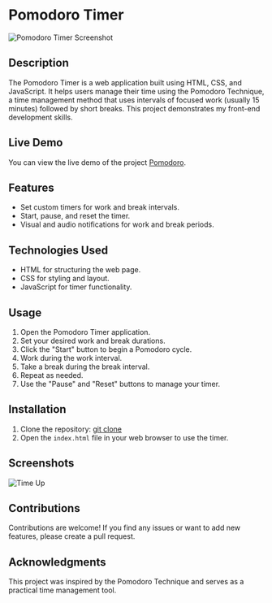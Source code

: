 # Pomodoro Timer

![Pomodoro Timer Screenshot](https://github.com/Gaya3Ramesh/Spotify-Landing-Page/assets/89316721/e8ef6d10-cfed-4316-8148-22a5aaf65d72)

## Description

The Pomodoro Timer is a web application built using HTML, CSS, and JavaScript. It helps users manage their time using the Pomodoro Technique, a time management method that uses intervals of focused work (usually 15 minutes) followed by short breaks. This project demonstrates my front-end development skills.

## Live Demo

You can view the live demo of the project [Pomodoro](https://gaya3ramesh.github.io/Pomodoro-Timer/).

## Features

- Set custom timers for work and break intervals.
- Start, pause, and reset the timer.
- Visual and audio notifications for work and break periods.

## Technologies Used

- HTML for structuring the web page.
- CSS for styling and layout.
- JavaScript for timer functionality.

## Usage

1. Open the Pomodoro Timer application.
2. Set your desired work and break durations.
3. Click the "Start" button to begin a Pomodoro cycle.
4. Work during the work interval.
5. Take a break during the break interval.
6. Repeat as needed.
7. Use the "Pause" and "Reset" buttons to manage your timer.

## Installation

1. Clone the repository: [git clone](https://github.com/your-username/pomodoro-timer.git)
2. Open the `index.html` file in your web browser to use the timer.

## Screenshots

![Time Up](https://github.com/Gaya3Ramesh/Spotify-Landing-Page/assets/89316721/1274b8d5-d500-46ec-824a-24d8616eb529)

## Contributions

Contributions are welcome! If you find any issues or want to add new features, please create a pull request.

## Acknowledgments

This project was inspired by the Pomodoro Technique and serves as a practical time management tool.



